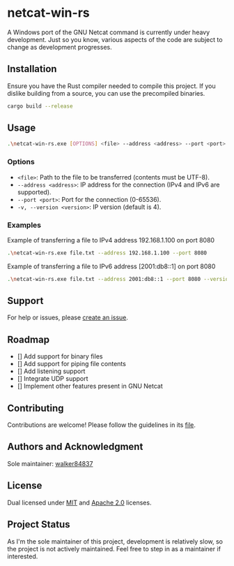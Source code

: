 # netcat-win-rs

A Windows port of the GNU Netcat command is currently under heavy development. Just so you know, various aspects of the code are subject to change as development progresses.

## Installation

Ensure you have the Rust compiler needed to compile this project. If you dislike building from a source, you can use the precompiled binaries.

```bash
cargo build --release
```

## Usage

```bash
.\netcat-win-rs.exe [OPTIONS] <file> --address <address> --port <port>
```

### Options

- `<file>`: Path to the file to be transferred (contents must be UTF-8).
- `--address <address>`: IP address for the connection (IPv4 and IPv6 are supported).
- `--port <port>`: Port for the connection (0-65536).
- `-v, --version <version>`: IP version (default is 4).

### Examples

Example of transferring a file to IPv4 address 192.168.1.100 on port 8080

```bash
.\netcat-win-rs.exe file.txt --address 192.168.1.100 --port 8080
```

Example of transferring a file to IPv6 address [2001:db8::1] on port 8080

```bash
.\netcat-win-rs.exe file.txt --address 2001:db8::1 --port 8080 --version 6
```

## Support

For help or issues, please [create an issue](https://github.com/walker88437/netcat-win-rs/issues).

## Roadmap

- [] Add support for binary files
- [] Add support for piping file contents
- [] Add listening support
- [] Integrate UDP support
- [] Implement other features present in GNU Netcat

## Contributing

Contributions are welcome! Please follow the guidelines in its [file](CONTRIBUTING.md).

## Authors and Acknowledgment

Sole maintainer: [walker84837](https://github.com/walker84837)

## License

Dual licensed under [MIT](LICENSE_MIT.md) and [Apache 2.0](LICENSE_APACHE.md) licenses.

## Project Status

As I'm the sole maintainer of this project, development is relatively slow, so the project is not actively maintained. Feel free to step in as a maintainer if interested.
